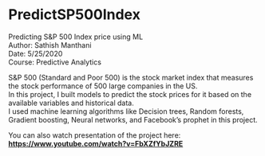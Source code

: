 # PredictSP500Index
 Predicting S&P 500 Index price using ML  
Author: Sathish Manthani  
Date: 5/25/2020  
Course: Predictive Analytics  

S&P 500 (Standard and Poor 500) is the stock market index that measures the stock performance of 500 large companies in the US.   
In this project, I built models to predict the stock prices for it based on the available variables and historical data.  
I used machine learning algorithms like Decision trees, Random forests, Gradient boosting, Neural networks, and Facebook’s prophet in this project.  

You can also watch presentation of the project here:  
**https://www.youtube.com/watch?v=FbXZfYbJZRE**
